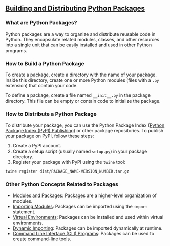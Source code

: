 ## [Building and Distributing Python Packages](./../Building-and-Distributing-Python-Packages/)

### What are Python Packages?
Python packages are a way to organize and distribute reusable code in Python. They encapsulate related modules, classes, and other resources into a single unit that can be easily installed and used in other Python programs.

### How to Build a Python Package
To create a package, create a directory with the name of your package. Inside this directory, create one or more Python modules (files with a `.py` extension) that contain your code.

To define a package, create a file named `__init__.py` in the package directory. This file can be empty or contain code to initialize the package.

### How to Distribute a Python Package
To distribute your package, you can use the Python Package Index ([Python Package Index (PyPI) Publishing](./../Python-Package-Index-(PyPI)-Publishing/)) or other package repositories. To publish your package on PyPI, follow these steps:

1. Create a PyPI account.
2. Create a setup script (usually named `setup.py`) in your package directory.
3. Register your package with PyPI using the `twine` tool:
 ```
 twine register dist/PACKAGE_NAME-VERSION_NUMBER.tar.gz
 ```

### Other Python Concepts Related to Packages
- [Modules and Packages](./../Modules-and-Packages/): Packages are a higher-level organization of modules.
- [Importing Modules](./../Importing-Modules/): Packages can be imported using the `import` statement.
- [Virtual Environments](./../Virtual-Environments/): Packages can be installed and used within virtual environments.
- [Dynamic Importing](./../Dynamic-Importing/): Packages can be imported dynamically at runtime.
- [Command Line Interface (CLI) Programs](./../Command-Line-Interface-(CLI)-Programs/): Packages can be used to create command-line tools.